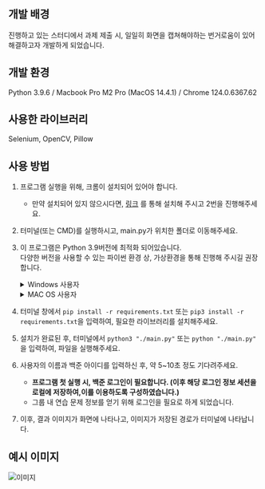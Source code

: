 ## 개발 배경 
진행하고 있는 스터디에서 과제 제출 시, 일일히 화면을 캡쳐해야하는 번거로움이 있어 해결하고자 개발하게 되었습니다.

## 개발 환경
Python 3.9.6 / Macbook Pro M2 Pro (MacOS 14.4.1) / Chrome 124.0.6367.62 

## 사용한 라이브러리
Selenium, OpenCV, Pillow

## 사용 방법 
1. 프로그램 실행을 위해, 크롬이 설치되어 있어야 합니다.
   - 만약 설치되어 있지 않으시다면, [링크](https://www.google.com/chrome/) 를 통해 설치해 주시고 2번을 진행해주세요. 

2. 터미널(또는 CMD)를 실행하시고, main.py가 위치한 폴더로 이동해주세요. 

3. 이 프로그램은 Python 3.9버전에 최적화 되어있습니다.
   <br>
   다양한 버전을 사용할 수 있는 파이썬 환경 상, 가상환경을 통해 진행해 주시길 권장합니다. 
   <br>
   <details>
      <summary>Windows 사용자</summary>
   
   >  [블로그](https://idenrai.tistory.com/277)를 참고하여 작성되었습니다 
   1. PowerShell을 관리자 모드로 실행합니다. 
   2. pyenv를 설치합니다.
      ```powershell
      pip install pyenv-win --target $HOME\.pyenv
      ```
   3. 환경 변수를 설정해줍니다.
      > 다음을 순서대로 입력해줍니다. 
      
      ```powershell
      [System.Environment]::SetEnvironmentVariable('PYENV',$env:USERPROFILE + "\.pyenv\pyenv-win\","User")
      ``` 
      ```powershell
      [System.Environment]::SetEnvironmentVariable('PYENV_ROOT',$env:USERPROFILE + "\.pyenv\pyenv-win\","User")
      ``` 
      ```powershell
      [System.Environment]::SetEnvironmentVariable('PYENV_HOME',$env:USERPROFILE + "\.pyenv\pyenv-win\","User")
      ``` 
      ```powershell
      [System.Environment]::SetEnvironmentVariable('path', $env:USERPROFILE + "\.pyenv\pyenv-win\bin;" + $env:USERPROFILE + "\.pyenv\pyenv-win\shims;" + [System.Environment]::GetEnvironmentVariable('path', "User"),"User")
      ``` 
   4. PowerShell을 종료 후 다시 관리자모드로 실행합니다.
   5. 정상적으로 작동하는지 확인합니다.
      ```powershell
      pyenv --version
      ```
   6. 설치가 완료되면, 가상환경에서 설치할 3.9.6버전을 다음 명령어를 이용해 받아줍니다. 
      ```shell
      pyenv install 3.9.6
      ```
   7.  `main.py`가 있는 위치로 이동합니다. 
   8. 현재 폴더에만 특정 파이썬 버전을 기본으로 사용하도록 지정합니다. 
      ```shell
      python local 3.9.6
      ```
         
   9.  `pyenv rehash` 를 입력하여, 변경사항을 시스템에 반영합니다. 
   10. 파이썬 가상개발 환경을 생성합니다.
         ```shell
         python -m venv env
         ```
   11. 가상환경을 실행합니다. 
         ```shell
         env\Scripts\activate
         ```
          - 종료는 다음과 같이 진행합니다. 
             ```shell
             deactivate
             ```
   </details>

   <details>
   <summary>MAC OS 사용자</summary>

      > [블로그](https://junkwon-dev.github.io/python/python-pyenv/) 를 참고하여 작성되었습니다. 

   1. 터미널을 실행해주세요. 
   2. HomeBrew를 설치해 주세요. ( 이미 설치된 경우 3번 진행 )
         ```bash 
         $ /bin/bash -c "$(curl -fsSL https://raw.githubusercontent.com/Homebrew/install/HEAD/install.sh)"
         ```
      - 설치 후, 올바른 적용을 위해 터미널을 종료하신 후 다시 실행해주세요.   
  
   3.  `brew install pyenv` 를 통해, pyenv를 설치해줍니다.
   4.  환경 변수를 설정해줍니다.
         ``` bash
            $ echo 'export PYENV_ROOT="$HOME/.pyenv"' >> ~/.zshrc
            $ echo 'export PATH="$PYENV_ROOT/bin:$PATH"' >> ~/.zhsrc
            $ echo 'eval "$(pyenv init -)"' >> ~/.zshrc
            $ source ~/.zshrc
         ```
       * bash터미널을 사용한다면 끝에 ~/.zshrc를 ~/.bash_profile 로 바꾸어 주세요. 
   5.  가상개발환경을 만들기 위해, virtualenv 를 설치합니다.
   
         ```bash
         $ brew install pyenv-virtualenv

         $ echo 'eval "$(pyenv virtualenv-init -)"' >> ~/.zshrc
         $ source ~/.zshrc
         ```
    
   6.  pyenv에 파이썬 3.9.6 버전을 설치하고, 해당 버전을 이용한 가상 개발환경을 만듭니다. 
         ```bash
         $ pyenv install 3.9.6 #pyenv에 파이썬 3.9.6버전 설치

         $ pyenv virtualenv 3.9.6 web_crawler_venv #가상환경 생성
         $ pyenv versions # 잘 추가되었는지 확인한다.
         ```
   7.  `main.py`가 있는 폴더로 이동합니다. 
   8.  가상 개발 환경을 현재 폴더에 적용합니다. 
         ```zsh
         $ pyenv local web_crawler_venv
         ```
   9.  터미널을 종료 후 다시 실행하면, 다음과 같이 나타나며, 가상환경이 **실행됨**을 확인할 수 있습니다. 
         ```zsh
         (web_crawler_venv)  ~
         ```
   
   </details>

   
5. 터미널 창에서 `pip install -r requirements.txt` 또는 `pip3 install -r requirements.txt`을 입력하여, 필요한 라이브러리를 설치해주세요. 

6. 설치가 완료된 후,  터미널에서  `python3 "./main.py"` 또는 `python "./main.py"` 을 입력하여, 파일을 실행해주세요. 


7. 사용자의 이름과 백준 아이디를 입력하신 후, 약 5~10초 정도 기다려주세요.
   - **프로그램 첫 실행 시, 백준 로그인이 필요합니다. (이후 해당 로그인 정보 세션을 로컬에 저장하여,이를 이용하도록 구성하였습니다.)**
   - 그룹 내 연습 문제 정보를 얻기 위해 로그인을 필요로 하게 되었습니다.


8. 이후, 결과 이미지가 화면에 나타나고, 이미지가 저장된 경로가 터미널에 나타납니다.

## 예시 이미지 
![이미지](https://github.com/lmy6268/boj_weekly_challenge_capture_crawler/assets/70847610/f715bfc3-71e1-4300-9b1a-1983daf77fe5)
